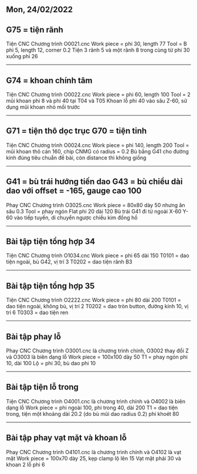 Mon, 24/02/2022
-----------------------------------------------------------------
G75 = tiện rãnh
-----------------------------------------------------------------
Tiện CNC
Chương trình O0021.cnc
Work piece = phi 30, length 77
Tool = B phi 5, length 12, corner 0.2
Tiện 3 rãnh 5 và một rãnh 8 trong cùng từ phi 30 xuống phi 26

-----------------------------------------------------------------
G74 = khoan chính tâm
-----------------------------------------------------------------
Tiện CNC
Chương trình O0022.cnc
Work piece = phi 60, length 100
Tool = 2 mũi khoan phi 8 và phi 40 tại T04 và T05
Khoan lỗ phi 40 vào sâu Z-60, sử dụng mũi khoan nhỏ mồi trước

-----------------------------------------------------------------
G71 = tiện thô dọc trục
G70 = tiện tinh
-----------------------------------------------------------------
Tiện CNC
Chương trình O0024.cnc
Work piece = phi 140, length 200
Tool = mũi khoan thô cán 160, chip CNMG có radius = 0.2
Bù bằng G41 cho đường kính đúng tiêu chuẩn đề bài, còn distance thì không giống

-----------------------------------------------------------------
G41 = bù trái hướng tiến dao
G43 = bù chiều dài dao với offset = -165, gauge cao 100
-----------------------------------------------------------------
Phay CNC
Chương trình O3025.cnc
Work piece = 80x80 dày 50 nhưng ăn sâu 0.3
Tool = phay ngón Flat phi 20 dài 120
Bù trái G41 đi từ ngoài X-60 Y-60 vào tiếp tuyến, di chuyển ngược chiều kim đồng hồ

-----------------------------------------------------------------
Bài tập tiện tổng hợp 34
-----------------------------------------------------------------
Tiện CNC
Chương trình O1034.cnc
Work piece = phi 65 dài 150
T0101 = dao tiện ngoài, bù G42, vị trí 3
T0202 = dao tiện rãnh B3

-----------------------------------------------------------------
Bài tập tiện tổng hợp 35
-----------------------------------------------------------------
Tiện CNC
Chương trình O2222.cnc
Work piece = phi 80 dài 200
T0101 = dao tiện ngoài, không bù, vị trí 2
T0202 = dao tròn button, đường kính 10, vị trí 6
T0303 = dao tiện ren

-----------------------------------------------------------------
Bài tập phay lỗ
-----------------------------------------------------------------
Phay CNC
Chương trình O3001.cnc là chương trình chính, O3002 thay đổi Z và O3003 là biên dạng lỗ
Work piece = 100x100 dày 50
T1 = phay ngón phi 10, dài 100
Lộ = phi 30, bù dao phi 10

-----------------------------------------------------------------
Bài tập tiện lỗ trong
-----------------------------------------------------------------
Tiện CNC
Chương trình O4001.cnc là chương trình chính và O4002 là biên dạng lỗ
Work piece = phi ngoài 100, phi trong 40, dài 200
T1 = dao tiện trong, tiện một khoảng dài 20.2 (do bù mũi dao radius 0.2) phi khoét 80

-----------------------------------------------------------------
Bài tập phay vạt mặt và khoan lỗ
-----------------------------------------------------------------
Phay CNC
Chương trình O4101.cnc là chương trình chính và O4102 là vạt mặt
Work piece = 100x70 dày 25, kẹp clamp lộ lên 15
Vạt mặt phải 30 và khoan 2 lỗ phi 6
